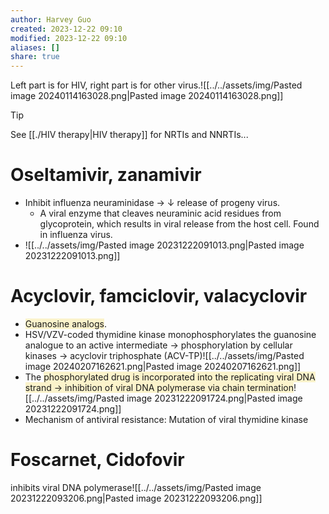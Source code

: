 ```yaml
---
author: Harvey Guo
created: 2023-12-22 09:10
modified: 2023-12-22 09:10
aliases: []
share: true
---
```

Left part is for HIV, right part is for other virus.![[../../assets/img/Pasted image 20240114163028.png|Pasted image 20240114163028.png]]
>[!tip] 
>See [[./HIV therapy|HIV therapy]] for NRTIs and NNRTIs...
# Oseltamivir, zanamivir
- Inhibit influenza neuraminidase → ↓ release of progeny virus.
	- A viral enzyme that cleaves neuraminic acid residues from glycoprotein, which results in viral release from the host cell. Found in influenza virus.
- ![[../../assets/img/Pasted image 20231222091013.png|Pasted image 20231222091013.png]]
# Acyclovir, famciclovir, valacyclovir
- <span style="background:rgba(240, 200, 0, 0.2)">Guanosine analogs</span>. 
- HSV/VZV-coded thymidine kinase monophosphorylates the guanosine analogue to an active intermediate → phosphorylation by cellular kinases → acyclovir triphosphate (ACV-TP)![[../../assets/img/Pasted image 20240207162621.png|Pasted image 20240207162621.png]]
- The <span style="background:rgba(240, 200, 0, 0.2)">phosphorylated drug is incorporated into the replicating viral DNA strand → inhibition of viral DNA polymerase via chain termination</span>![[../../assets/img/Pasted image 20231222091724.png|Pasted image 20231222091724.png]]
- Mechanism of antiviral resistance: Mutation of viral thymidine kinase

# Foscarnet, Cidofovir
inhibits viral DNA polymerase![[../../assets/img/Pasted image 20231222093206.png|Pasted image 20231222093206.png]]